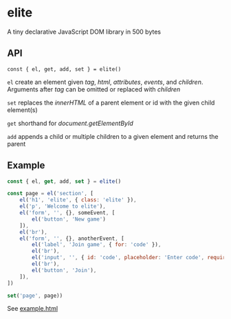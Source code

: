 # elite

A tiny declarative JavaScript DOM library in 500 bytes

## API

```
const { el, get, add, set } = elite()
```

`el` create an element given *tag*, *html*, *attributes*, *events*, and *children*. Arguments after *tag* can be omitted or replaced with *children*

`set` replaces the *innerHTML* of a parent element or id with the given child element(s)

`get` shorthand for *document.getElementById*

`add` appends a child or multiple children to a given element and returns the parent

## Example

```Javascript
const { el, get, add, set } = elite()

const page = el('section', [
    el('h1', 'elite', { class: 'elite' }),
    el('p', 'Welcome to elite'),
    el('form', '', {}, someEvent, [
        el('button', 'New game')
    ]),
    el('br'),
    el('form', '', {}, anotherEvent, [
        el('label', 'Join game', { for: 'code' }),
        el('br'),
        el('input', '', { id: 'code', placeholder: 'Enter code', required: true }),
        el('br'),
        el('button', 'Join'),
    ]),
])

set('page', page))
```

See [example.html](example.html)